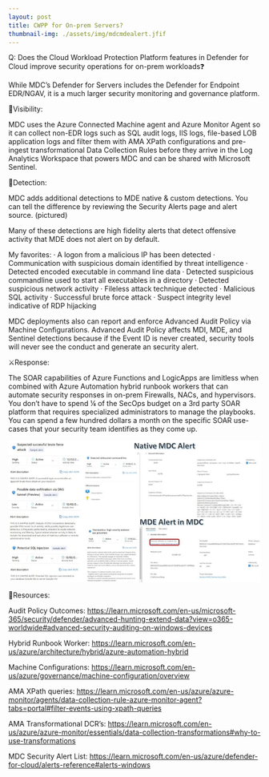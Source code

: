 ```yaml
---
layout: post
title: CWPP for On-prem Servers?
thumbnail-img: ./assets/img/mdcmdealert.jfif
---
```

Q: Does the Cloud Workload Protection Platform features in Defender for Cloud improve security operations for on-prem workloads❓

While MDC’s Defender for Servers includes the Defender for Endpoint EDR/NGAV, it is a much larger security monitoring and governance platform.

👀Visibility:

MDC uses the Azure Connected Machine agent and Azure Monitor Agent so it can collect non-EDR logs such as SQL audit logs, IIS logs, file-based LOB application logs and filter them with AMA XPath configurations and pre-ingest transformational Data Collection Rules before they arrive in the Log Analytics Workspace that powers MDC and can be shared with Microsoft Sentinel.

🎯Detection:

MDC adds additional detections to MDE native & custom detections. You can tell the difference by reviewing the Security Alerts page and alert source. (pictured)

Many of these detections are high fidelity alerts that detect offensive activity that MDE does not alert on by default.

My favorites:
·       A logon from a malicious IP has been detected
·       Communication with suspicious domain identified by threat intelligence
·       Detected encoded executable in command line data
·       Detected suspicious commandline used to start all executables in a directory
·       Detected suspicious network activity
·       Fileless attack technique detected
·       Malicious SQL activity
·       Successful brute force attack
·       Suspect integrity level indicative of RDP hijacking

MDC deployments also can report and enforce Advanced Audit Policy via Machine Configurations. Advanced Audit Policy affects MDI, MDE, and Sentinel detections because if the Event ID is never created, security tools will never see the conduct and generate an security alert.

⚔️Response:

The SOAR capabilities of Azure Functions and LogicApps are limitless when combined with Azure Automation hybrid runbook workers that can automate security responses in on-prem Firewalls, NACs, and hypervisors. You don’t have to spend ¼ of the SecOps budget on a 3rd party SOAR platform that requires specialized administrators to manage the playbooks. You can spend a few hundred dollars a month on the specific SOAR use-cases that your security team identifies as they come up.

![Image](/assets/img/mdcmdealert.jfif)

🎒Resources:

Audit Policy Outcomes: https://learn.microsoft.com/en-us/microsoft-365/security/defender/advanced-hunting-extend-data?view=o365-worldwide#advanced-security-auditing-on-windows-devices

Hybrid Runbook Worker: https://learn.microsoft.com/en-us/azure/architecture/hybrid/azure-automation-hybrid

Machine Configurations: https://learn.microsoft.com/en-us/azure/governance/machine-configuration/overview

AMA XPath queries: https://learn.microsoft.com/en-us/azure/azure-monitor/agents/data-collection-rule-azure-monitor-agent?tabs=portal#filter-events-using-xpath-queries

AMA Transformational DCR’s: https://learn.microsoft.com/en-us/azure/azure-monitor/essentials/data-collection-transformations#why-to-use-transformations

MDC Security Alert List: https://learn.microsoft.com/en-us/azure/defender-for-cloud/alerts-reference#alerts-windows

